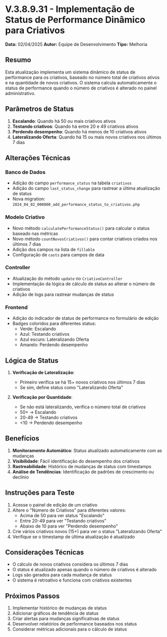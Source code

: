 # V.3.8.9.31 - Implementação de Status de Performance Dinâmico para Criativos

**Data:** 02/04/2025
**Autor:** Equipe de Desenvolvimento
**Tipo:** Melhoria

## Resumo
Esta atualização implementa um sistema dinâmico de status de performance para os criativos, baseado no número total de criativos ativos e na quantidade de novos criativos. O sistema calcula automaticamente o status de performance quando o número de criativos é alterado no painel administrativo.

## Parâmetros de Status
1. **Escalando**: Quando há 50 ou mais criativos ativos
2. **Testando criativos**: Quando há entre 20 e 49 criativos ativos
3. **Perdendo desempenho**: Quando há menos de 10 criativos ativos
4. **Lateralizando Oferta**: Quando há 15 ou mais novos criativos nos últimos 7 dias

## Alterações Técnicas

### Banco de Dados
- Adição do campo `performance_status` na tabela `criativos`
- Adição do campo `last_status_change` para rastrear a última atualização de status
- Nova migration: `2024_04_02_000000_add_performance_status_to_criativos.php`

### Modelo Criativo
- Novo método `calculatePerformanceStatus()` para calcular o status baseado nas métricas
- Novo método `countNovosCriativos()` para contar criativos criados nos últimos 7 dias
- Adição dos campos na lista de `fillable`
- Configuração de `casts` para campos de data

### Controller
- Atualização do método `update` no `CriativoController`
- Implementação da lógica de cálculo de status ao alterar o número de criativos
- Adição de logs para rastrear mudanças de status

### Frontend
- Adição do indicador de status de performance no formulário de edição
- Badges coloridos para diferentes status:
  - Verde: Escalando
  - Azul: Testando criativos
  - Azul escuro: Lateralizando Oferta
  - Amarelo: Perdendo desempenho

## Lógica de Status
1. **Verificação de Lateralização**:
   - Primeiro verifica se há 15+ novos criativos nos últimos 7 dias
   - Se sim, define status como "Lateralizando Oferta"

2. **Verificação por Quantidade**:
   - Se não está lateralizando, verifica o número total de criativos
   - 50+ → Escalando
   - 20-49 → Testando criativos
   - <10 → Perdendo desempenho

## Benefícios
1. **Monitoramento Automático**: Status atualizado automaticamente com as mudanças
2. **Visibilidade**: Fácil identificação do desempenho dos criativos
3. **Rastreabilidade**: Histórico de mudanças de status com timestamps
4. **Análise de Tendências**: Identificação de padrões de crescimento ou declínio

## Instruções para Teste
1. Acesse o painel de edição de um criativo
2. Altere o "Número de Criativos" para diferentes valores:
   - Acima de 50 para ver status "Escalando"
   - Entre 20-49 para ver "Testando criativos"
   - Abaixo de 10 para ver "Perdendo desempenho"
3. Crie vários criativos novos (15+) para ver o status "Lateralizando Oferta"
4. Verifique se o timestamp de última atualização é atualizado

## Considerações Técnicas
- O cálculo de novos criativos considera os últimos 7 dias
- O status é atualizado apenas quando o número de criativos é alterado
- Logs são gerados para cada mudança de status
- O sistema é retroativo e funciona com criativos existentes

## Próximos Passos
1. Implementar histórico de mudanças de status
2. Adicionar gráficos de tendência de status
3. Criar alertas para mudanças significativas de status
4. Desenvolver relatórios de performance baseados nos status
5. Considerar métricas adicionais para o cálculo de status 
